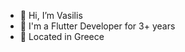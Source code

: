 - 👋 Hi, I’m Vasilis
- 📱 I'm a Flutter Developer for 3+ years
- 📍 Located in Greece 



<!---
arg0nath/arg0nath is a ✨ special ✨ repository because its `README.md` (this file) appears on your GitHub profile.
You can click the Preview link to take a look at your changes.
--->
